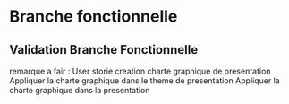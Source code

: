 #  Branche fonctionnelle

##  Validation Branche Fonctionnelle

remarque a fair :
User storie
creation charte graphique de presentation
Appliquer la charte graphique dans le theme de presentation
Appliquer la charte graphique dans la presentation


